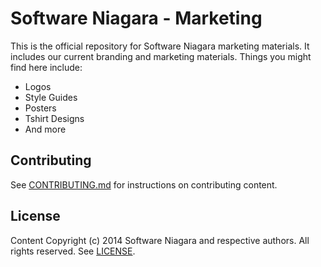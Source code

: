 # Software Niagara - Marketing

This is the official repository for Software Niagara marketing materials. It includes our current branding and marketing materials. Things you might find here include:

* Logos
* Style Guides
* Posters
* Tshirt Designs
* And more

## Contributing

See [CONTRIBUTING.md](CONTRIBUTING.md) for instructions on contributing content.

## License

Content Copyright (c) 2014 Software Niagara and respective authors. All rights reserved. See [LICENSE](LICENSE).


